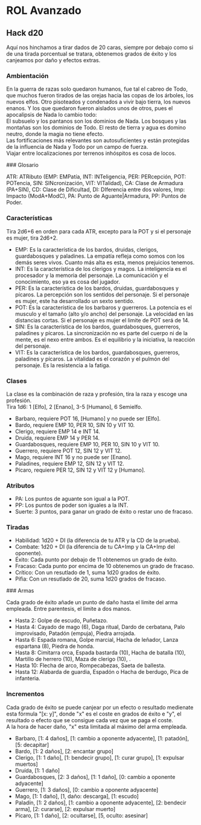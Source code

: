 
# ROL Avanzado
## Hack d20
Aquí nos hinchamos a tirar dados de 20 caras, siempre por debajo como si de una tirada porcentual se tratara, obtenemos grados de éxito y los canjeamos por daño y efectos extras.

### Ambientación

En la guerra de razas solo quedaron humanos, fue tal el cabreo de Todo, que muchos fueron tirados de las orejas hacia las copas de los árboles, los nuevos elfos. Otro pisoteados y condenados a vivir bajo tierra, los nuevos enanos. Y los que quedaron fueron aislados unos de otros, pues el apocalipsis de Nada lo cambio todo:  
El subsuelo y los pantanos son los dominios de Nada. Los bosques y las montañas son los dominios de Todo. El resto de tierra y agua es domino neutro, donde la magia no tiene efecto.  
Las fortificaciones más relevantes son autosuficientes y están protegidas de la influencia de Nada y Todo por un campo de fuerza.  
Viajar entre localizaciones por terrenos inhóspitos es cosa de locos.

### Glosario  

ATR: ATRibuto (EMP: EMPatía, INT: INTeligencia, PER: PERcepción, POT: POTencia, SIN: SINcronización, VIT: VITalidad), CA: Clase de Armadura (PA+SIN), CD: Clase de Dificultad, DI: DIferencia entre dos valores, Imp: Impacto (ModA+ModC), PA: Punto de Aguante|Armadura, PP: Puntos de Poder.  

### Características

Tira 2d6+6 en orden para cada ATR, excepto para la POT y si el personaje es mujer, tira 2d6+2.
* EMP: Es la característica de los bardos, druidas, clerigos, guardabosques y paladines. La empatía refleja como somos con los demás seres vivos. Cuanto más alta es esta, menos prejuicios tenemos.
* INT: Es la característica de los clerigos y magos. La inteligencía es el procesador y la memoria del personaje. La comunicación y el conocimiento, eso ya es cosa del jugador.
* PER: Es la característica de los bardos, druidas, guardabosques y pícaros. La percepción son los sentidos del personaje. Si el personaje es mujer, este ha desarrollado un sexto sentido.
* POT: Es la característica de los barbaros y guerreros. La potencia es el musculo y el tamaño (alto y/o ancho) del personaje. La velocidad en las distancias cortas. Si el personaje es mujer el limite de POT será de 14.
* SIN: Es la característica de los bardos, guardabosques, guerreros, paladines y pícaros. La sincronización no es parte del cuerpo ni de la mente, es el nexo entre ambos. Es el equilibrio y la iniciativa, la reacción del personaje.
* VIT: Es la característica de los bardos, guardabosques, guerreros, paladines y pícaros. La vitalidad es el corazón y el pulmón del personaje. Es la resistencia a la fatiga.

### Clases

La clase es la combinación de raza y profesión, tira la raza y escoge una profesión.  
Tira 1d6: 1 [Elfo], 2 [Enano], 3-5 [Humano], 6 Semielfo.
* Barbaro, requiere POT 16, [Humano] y no puede ser [Elfo].
* Bardo, requiere EMP 10, PER 10, SIN 10 y VIT 10.
* Clerigo, requiere EMP 14 e INT 14. 
* Druida, requiere EMP 14 y PER 14.
* Guardabosques, requiere EMP 10, PER 10, SIN 10 y VIT 10.
* Guerrero, requiere POT 12, SIN 12 y VIT 12.
* Mago, requiere INT 16 y no puede ser [Enano].
* Paladines, requiere EMP 12, SIN 12 y VIT 12.
* Pícaro, requiere PER 12, SIN 12 y VIT 12 y [Humano].

### Atributos

* PA: Los puntos de aguante son igual a la POT.
* PP: Los puntos de poder son iguales a la INT.
* Suerte: 3 puntos, para ganar un grado de éxito o restar uno de fracaso.

### Tiradas

* Habilidad: 1d20 + DI (la diferencia de tu ATR y la CD de la prueba).  
* Combate: 1d20 + DI (la diferencia de tu CA+Imp y la CA+Imp del oponente).  
* Éxito: Cada punto por debajo de 11 obtenemos un grado de éxito.  
* Fracaso: Cada punto por encima de 10 obtenemos un grado de fracaso.  
* Crítico: Con un resutlado de 1, suma 1d20 grados de éxito.  
* Pifia: Con un resutlado de 20, suma 1d20 grados de fracaso.

### Armas

Cada grado de éxito añade un punto de daño hasta el limite del arma empleada. Entre parentesis, el limite a dos manos.
* Hasta 2: Golpe de escudo, Puñetazo.
* Hasta 4: Cayado de mago (6), Daga ritual, Dardo de cerbatana, Palo improvisado, Patadón (empuja), Piedra arrojada.
* Hasta 6: Espada romana, Golpe marcial, Hacha de leñador, Lanza espartana (8), Piedra de honda.
* Hasta 8: Cimitarra orca, Espada bastarda (10), Hacha de batalla (10), Martillo de herrero (10), Maza de clerigo (10), .
* Hasta 10: Flecha de arco, Rompecabezas, Saeta de ballesta.
* Hasta 12: Alabarda de guardia, Espadón o Hacha de berdugo, Pica de infanteria.

### Incrementos
Cada grado de éxito se puede canjear por un efecto o resultado medienate esta fórmula "[x: y]", donde "x" es el coste en grados de éxito e "y", el resultado o efecto que se consigue cada vez que se paga el coste.  
A la hora de hacer daño, "x" esta limitada al máximo del arma empleada. 
* Barbaro, [1: 4 daños], [1: cambio a oponente adyacente], [1: patadón], [5: decapitar] 
* Bardo, [1: 2 daños], [2: encantar grupo]
* Clerigo, [1: 1 daño], [1: bendecir grupo], [1: curar grupo], [1: expulsar muertos] 
* Druída, [1: 1 daño]
* Guardabosques, [2: 3 daños], [1: 1 daño], [0: cambio a oponente adyacente]
* Guerrero, [1: 3 daños], [0: cambio a oponente adyacente]
* Mago, [1: 1 daño], [1, daño: descarga], [1: escudo]
* Paladín, [1: 2 daños], [1: cambio a oponente adyacente], [2: bendecir arma], [2: curarse], [2: expulsar muerto] 
* Pícaro, [1: 1 daño], [2: ocultarse], [5, oculto: asesinar]
